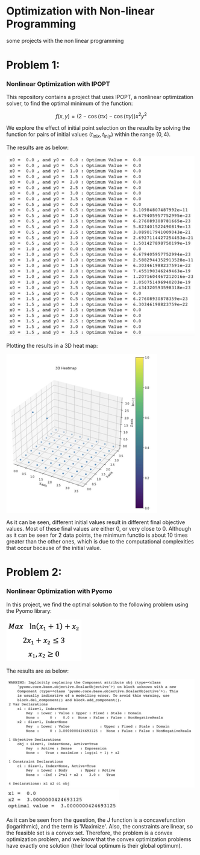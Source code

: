 # Optimization with Non-linear Programming
some projects with the non linear programming

# Problem 1:

### Nonlinear Optimization with IPOPT


This repository contains a project that uses IPOPT, a nonlinear optimization solver, to find the optimal minimum of the function:

$$ f(x, y) = (2 - \cos(\pi x) - \cos(\pi y)) x^2 y^2 $$

We explore the effect of initial point selection on the results by solving the function for pairs of initial values $(t_{\text{ini}x}, t_{\text{ini}y})$ within the range $(0, 4)$.



The results are as below:

<img src="images/1.png" width="500"/>


Plotting the results in a 3D heat map:


<img src="images/2.png" width="400"/>


As it can be seen, different initial values result in different final objective values. Most of these final values are either 0, or very close to 0. Although as it can be seen for 2 data points, the minimum functio is about 10 times greater than the other ones, which is due to the computational complexities that occur because of the initial value.


# Problem 2:

### Nonlinear Optimization with Pyomo

In this project, we find the optimal solution to the following problem using the Pyomo library:


<img src="images/3.png" width="200"/>


The results are as below:

<img src="images/4.png" width="500"/>


<img src="images/5.png" width="300"/>


As it can be seen from the question, the J function is a concavefunction (logarithmic), and the term is 'Maximize'. Also, the constraints are linear, so the feasible set is a convex set. Therefore, the problem is a convex optimization problem, and we know that the convex optimization problems have exactly one solution (their local optimum is their global optimum).
